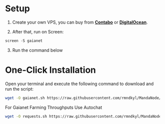 # Setup
1. Create your own VPS, you can buy from **[Contabo](https://contabo.com/)** or **[DigitalOcean](https://m.do.co/c/5423032133fa)**.

2. After that, run on Screen:
```python
screen -S gaianet
```
3. Run the command below

# One-Click Installation

Open your terminal and execute the following command to download and run the script:

   ```sh
   wget -O gaianet.sh https://raw.githubusercontent.com/rmndkyl/MandaNode/main/Gaianet-Nodes/gaianet.sh && chmod +x gaianet.sh && sed -i 's/\r$//' gaianet.sh && ./gaianet.sh
   ```
   
For Gaianet Farming Throughputs Use Autochat 

   ```sh
   wget -O requests.sh https://raw.githubusercontent.com/rmndkyl/MandaNode/main/Gaianet-Nodes/requests.sh && chmod +x requests.sh && sed -i 's/\r$//' requests.sh && ./requests.sh
   ```
